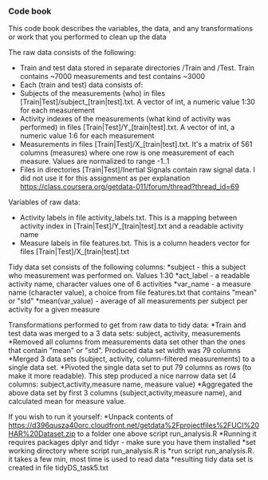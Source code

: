 ### Code book

This code book describes the variables, the data, and any transformations or work that you performed to clean up the data

The raw data consists of the following:
* Train and test data stored in separate directories /Train and /Test. Train contains ~7000 measurements and test contains ~3000
* Each (train and test) data consists of:
* Subjects of the measurements (who) in files [Train|Test]/subject_[train|test].txt. A vector of int, a numeric value 1:30 for each measurement
* Activity indexes of the measurements (what kind of activity was performed) in files [Train|Test]/Y_[train|test].txt. A vector of int, a numeric value 1:6 for each measurement
* Measurements in files [Train|Test]/X_[train|test].txt. It's a matrix of 561 columns (measures) where one row is one measurement of each measure. Values are normalized to range -1..1
* Files in directories [Train|Test]/Inertial Signals contain raw signal data. I did not use it for this assignment as per explanation https://class.coursera.org/getdata-011/forum/thread?thread_id=69

Variables of raw data:
* Activity labels in file activity_labels.txt. This is a mapping between activity index in [Train|Test]/Y_[train|test].txt and a readable activity name
* Measure labels in file features.txt. This is a column headers vector for files [Train|Test]/X_[train|test].txt

Tidy data set consists of the following columns:
*subject - this a subject who measurement was performed on. Values 1:30
*act_label - a readable activity name, character values one of 6 activities
*var_name - a measure name (character value), a choice from file features.txt that contains "mean" or "std"
*mean(var_value) - average of all measurements per subject per activity for a given measure

Transformations performed to get from raw data to tidy data:
*Train and test data was merged to a 3 data sets: subject, activity, measurements
*Removed all columns from measurements data set other than the ones that contain "mean" or "std". Produced data set width was 79 columns
*Merged 3 data sets (subject, activity, column-filtered measurements) to a single data set.
*Pivoted the single data set to put 79 columns as rows (to make it more readable). This step produced a nice narrow data set (4 columns: subject,activity,measure name, measure value)
*Aggregated the above data set by first 3 columns (subject,activity,measure name), and calculated mean for measure value.

If you wish to run it yourself:
*Unpack contents of https://d396qusza40orc.cloudfront.net/getdata%2Fprojectfiles%2FUCI%20HAR%20Dataset.zip to a folder one above script run_analysis.R
*Running it requires packages dplyr and tidyr - make sure you have them installed
*set working directory where script run_analysis.R is
*run script run_analysis.R. it takes a few min, most time is used to read data
*resulting tidy data set is created in file tidyDS_task5.txt
